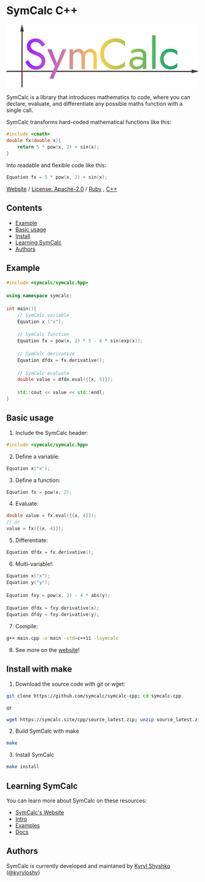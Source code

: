 # SymCalc C++

![SymCalc Logo](/symcalc_logo.png)

SymCalc is a library that introduces mathematics to code, where you can declare, evaluate, and differentiate any possible maths function with a single call.

SymCalc transforms hard-coded mathematical functions like this:
```cpp
#include <cmath>
double fx(double x){
	return 5 * pow(x, 2) + sin(x);
}
```

Into readable and flexible code like this:
```cpp
Equation fx = 5 * pow(x, 2) + sin(x);
```

[Website](https://symcalc.site/cpp)
/
[License: Apache-2.0](http://www.apache.org/licenses/LICENSE-2.0)
/
[Ruby](https://github.com/symcalc/symcalc-ruby)
, 
[C++](https://github.com/symcalc/symcalc-cpp)

## Contents
- [Example](#example)
- [Basic usage](#basic-usage)
- [Install](#install-with-make)
- [Learning SymCalc](#learning-symcalc)
- [Authors](#authors)

## Example

```cpp
#include <symcalc/symcalc.hpp>

using namespace symcalc;

int main(){
    // SymCalc variable
    Equation x ("x");

    // SymCalc function
    Equation fx = pow(x, 2) * 5 - 4 * sin(exp(x));

    // SymCalc derivative
    Equation dfdx = fx.derivative();

    // SymCalc evaluate
    double value = dfdx.eval({{x, 5}});

    std::cout << value << std::endl;
}
```

## Basic usage

1. Include the SymCalc header:
```cpp
#include <symcalc/symcalc.hpp>
```

2. Define a variable:
```cpp
Equation x("x");
```

3. Define a function:
```cpp
Equation fx = pow(x, 2);
```

4. Evaluate:
```cpp
double value = fx.eval({{x, 4}});
// or
value = fx({{x, 4}});
```

5. Differentiate:
```cpp
Equation dfdx = fx.derivative();
```

6. Multi-variable!:
```cpp
Equation x("x");
Equation y("y");

Equation fxy = pow(x, 2) - 4 * abs(y);

Equation dfdx = fxy.derivative(x);
Equation dfdy = fxy.derivative(y);
```

7. Compile:
```bash
g++ main.cpp -o main -std=c++11 -lsymcalc
```

8. See more on the [website](https://symcalc.site/cpp)!

## Install with make

1. Download the source code with git or wget:
```bash
git clone https://github.com/symcalc/symcalc-cpp; cd symcalc-cpp
```

or

```bash
wget https://symcalc.site/cpp/source_latest.zip; unzip source_latest.zip; cd symcalc_cpp_source
```

2. Build SymCalc with make
```bash
make
```

3. Install SymCalc
```bash
make install
```

## Learning SymCalc

You can learn more about SymCalc on these resources:

- [SymCalc's Website](https://symcalc.site/cpp)
- [Intro](https://symcalc.site/cpp/intro)
- [Examples](https://symcalc.site/cpp/examples)
- [Docs](https://symcalc.site/cpp/docs)


## Authors

SymCalc is currently developed and maintaned by [Kyryl Shyshko](https://kyrylshyshko.me) ([@kyryloshy](https://github.com/kyryloshy))
